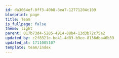```yaml
---
id: da3064ef-0ff3-40b8-8ea7-12771204c109
blueprint: page
title: Team
is_fullpage: false
theme: light
parent: 017b73d4-5285-4914-88b4-13d3b72c75a2
updated_by: c2f8321e-be41-4d83-b9ee-8136dba46b39
updated_at: 1711005107
template: team/index
---
```


